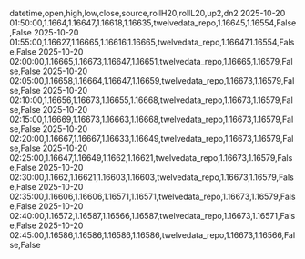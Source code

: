 datetime,open,high,low,close,source,rollH20,rollL20,up2,dn2
2025-10-20 01:50:00,1.1664,1.16647,1.16618,1.16635,twelvedata_repo,1.16645,1.16554,False,False
2025-10-20 01:55:00,1.16627,1.16665,1.16616,1.16665,twelvedata_repo,1.16647,1.16554,False,False
2025-10-20 02:00:00,1.16665,1.16673,1.16647,1.16651,twelvedata_repo,1.16665,1.16579,False,False
2025-10-20 02:05:00,1.16658,1.16664,1.16647,1.16659,twelvedata_repo,1.16673,1.16579,False,False
2025-10-20 02:10:00,1.16656,1.16673,1.16655,1.16668,twelvedata_repo,1.16673,1.16579,False,False
2025-10-20 02:15:00,1.16669,1.16673,1.16663,1.16668,twelvedata_repo,1.16673,1.16579,False,False
2025-10-20 02:20:00,1.16667,1.16667,1.16633,1.16649,twelvedata_repo,1.16673,1.16579,False,False
2025-10-20 02:25:00,1.16647,1.16649,1.1662,1.16621,twelvedata_repo,1.16673,1.16579,False,False
2025-10-20 02:30:00,1.1662,1.16621,1.16603,1.16603,twelvedata_repo,1.16673,1.16579,False,False
2025-10-20 02:35:00,1.16606,1.16606,1.16571,1.16571,twelvedata_repo,1.16673,1.16579,False,False
2025-10-20 02:40:00,1.16572,1.16587,1.16566,1.16587,twelvedata_repo,1.16673,1.16571,False,False
2025-10-20 02:45:00,1.16586,1.16586,1.16586,1.16586,twelvedata_repo,1.16673,1.16566,False,False

